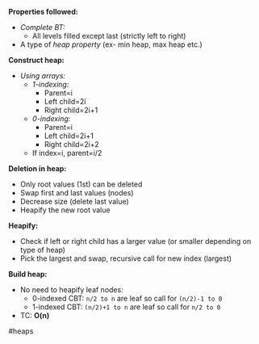 **Properties followed:**
- *Complete BT:* 
	- All levels filled except last (strictly left to right)
- A type of *heap property* (ex- min heap, max heap etc.)

**Construct heap:**
- *Using arrays:*
	- *1-indexing:*
		- Parent=i
		- Left child=2i
		- Right child=2i+1
	- *0-indexing:*
		- Parent=i
		- Left child=2i+1
		- Right child=2i+2
	- If index=i, parent=i/2 

**Deletion in heap:**
- Only root values (1st) can be deleted
- Swap first and last values (nodes)
- Decrease size (delete last value)
- Heapify the new root value

**Heapify:**
- Check if left or right child has a larger value (or smaller depending on type of heap)
- Pick the largest and swap, recursive call for new index (largest)

**Build heap:**
- No need to heapify leaf nodes:
	- 0-indexed CBT: `n/2 to n` are leaf so call for `(n/2)-1 to 0`
	- 1-indexed CBT: `(n/2)+1 to n` are leaf so call for `n/2 to 0`
- TC: **O(n)**

#heaps 